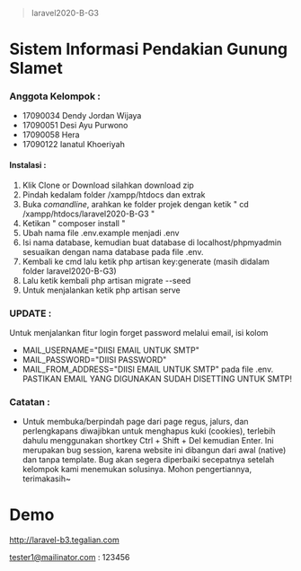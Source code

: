 > laravel2020-B-G3
# Sistem Informasi Pendakian Gunung Slamet

### Anggota Kelompok :

- 17090034 Dendy Jordan Wijaya
- 17090051 Desi Ayu Purwono
- 17090058 Hera
- 17090122 Ianatul Khoeriyah

#### Instalasi :
 1. Klik Clone or Download silahkan download zip
 2. Pindah kedalam folder /xampp/htdocs dan extrak 
 3. Buka _comandline_, arahkan ke folder projek dengan ketik
  " cd /xampp/htdocs/laravel2020-B-G3 "
 4. Ketikan " composer install "
 5. Ubah nama file .env.example menjadi .env
 6. Isi nama database, kemudian buat database di localhost/phpmyadmin sesuaikan dengan nama database pada file .env.
 7. Kembali ke cmd lalu ketik php artisan key:generate (masih didalam folder laravel2020-B-G3)
 8. Lalu ketik kembali php artisan migrate --seed
 9. Untuk menjalankan ketik php artisan serve

 ### UPDATE :
 Untuk menjalankan fitur login forget password melalui email, isi kolom
 - MAIL_USERNAME="DIISI EMAIL UNTUK SMTP"
 - MAIL_PASSWORD="DIISI PASSWORD"
 - MAIL_FROM_ADDRESS="DIISI EMAIL UNTUK SMTP"
 pada file .env.
 PASTIKAN EMAIL YANG DIGUNAKAN SUDAH DISETTING UNTUK SMTP!

### Catatan :
- Untuk membuka/berpindah page dari page regus, jalurs, dan perlengkapans diwajibkan untuk menghapus kuki (cookies),
  terlebih dahulu menggunakan shortkey Ctrl + Shift + Del kemudian Enter. Ini merupakan bug session, karena website
  ini dibangun dari awal (native) dan tanpa template. Bug akan segera diperbaiki secepatnya setelah kelompok kami
  menemukan solusinya. Mohon pengertiannya, terimakasih~

# Demo
http://laravel-b3.tegalian.com

tester1@mailinator.com : 123456
